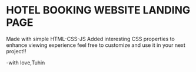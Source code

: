 
# HOTEL BOOKING WEBSITE LANDING PAGE

Made with simple HTML-CSS-JS
Added interesting  CSS properties to enhance viewing experience
feel free to customize and use it in your next project!!

-with love,Tuhin

